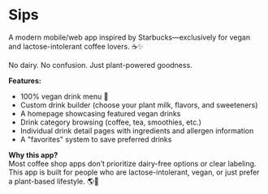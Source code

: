 # Sips
A modern mobile/web app inspired by Starbucks—exclusively for vegan and lactose-intolerant coffee lovers. ☕️✨

No dairy. No confusion. Just plant-powered goodness.

**Features:**
- 100% vegan drink menu 🌿  
- Custom drink builder (choose your plant milk, flavors, and sweeteners)  
- A homepage showcasing featured vegan drinks
- Drink category browsing (coffee, tea, smoothies, etc.)
- Individual drink detail pages with ingredients and allergen information
- A "favorites" system to save preferred drinks
  
**Why this app?**  
Most coffee shop apps don’t prioritize dairy-free options or clear labeling. This app is built for people who are lactose-intolerant, vegan, or just prefer a plant-based lifestyle. 🌎💚

